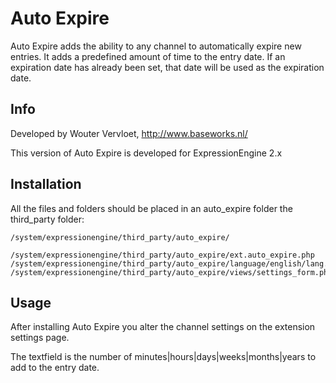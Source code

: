 # Auto Expire

Auto Expire adds the ability to any channel to automatically expire new entries. It adds a predefined amount of time to the entry date. If an expiration date has already been set, that date will be used as the expiration date.

## Info

Developed by Wouter Vervloet, http://www.baseworks.nl/

This version of Auto Expire is developed for ExpressionEngine 2.x

## Installation

All the files and folders should be placed in an auto_expire folder the third_party folder:

    /system/expressionengine/third_party/auto_expire/

    /system/expressionengine/third_party/auto_expire/ext.auto_expire.php
    /system/expressionengine/third_party/auto_expire/language/english/lang.auto_expire.php
    /system/expressionengine/third_party/auto_expire/views/settings_form.php

## Usage

After installing Auto Expire you alter the channel settings on the extension settings page.

The textfield is the number of minutes|hours|days|weeks|months|years to add to the entry date.